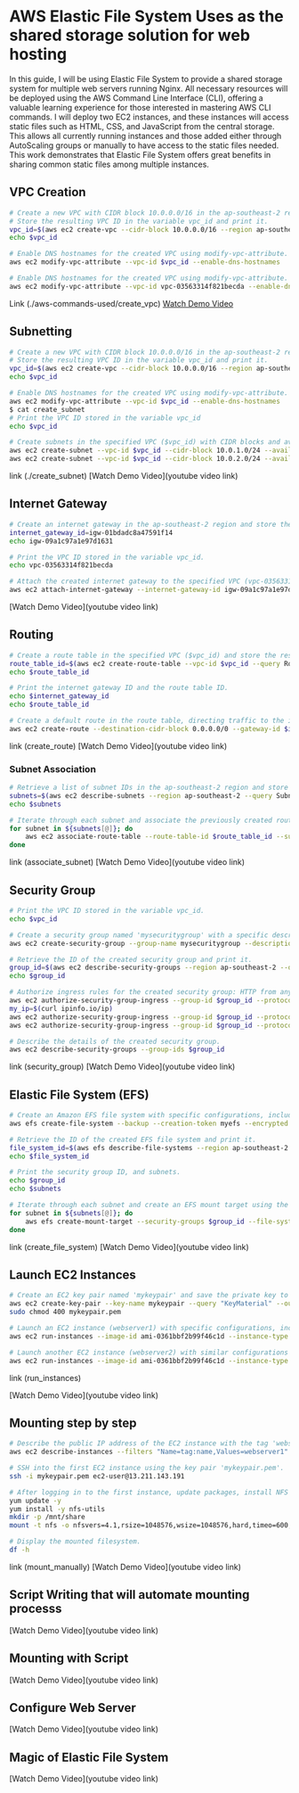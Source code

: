 # AWS Elastic File System Uses as the shared storage solution for web hosting

In this guide, I will be using Elastic File System to provide a shared storage system for multiple web servers running Nginx. All necessary resources will be deployed using the AWS Command Line Interface (CLI), offering a valuable learning experience for those interested in mastering AWS CLI commands. I will deploy two EC2 instances, and these instances will access static files such as HTML, CSS, and JavaScript from the central storage. This allows all currently running instances and those added either through AutoScaling groups or manually to have access to the static files needed. This work demonstrates that Elastic File System offers great benefits in sharing common static files among multiple instances.

## VPC Creation
```bash
# Create a new VPC with CIDR block 10.0.0.0/16 in the ap-southeast-2 region, and tag it with the name 'MyVPC'.
# Store the resulting VPC ID in the variable vpc_id and print it.
vpc_id=$(aws ec2 create-vpc --cidr-block 10.0.0.0/16 --region ap-southeast-2 --tag-specifications 'ResourceType=vpc,Tags=[{Key=name,Value=MyVPC}]' --query Vpc.VpcId --output text)
echo $vpc_id

# Enable DNS hostnames for the created VPC using modify-vpc-attribute.
aws ec2 modify-vpc-attribute --vpc-id $vpc_id --enable-dns-hostnames

# Enable DNS hostnames for the created VPC using modify-vpc-attribute.
aws ec2 modify-vpc-attribute --vpc-id vpc-03563314f821becda --enable-dns-hostnames
```
Link (./aws-commands-used/create_vpc)
[Watch Demo Video]()

## Subnetting
```bash
# Create a new VPC with CIDR block 10.0.0.0/16 in the ap-southeast-2 region, and tag it with the name 'MyVPC'.
# Store the resulting VPC ID in the variable vpc_id and print it.
vpc_id=$(aws ec2 create-vpc --cidr-block 10.0.0.0/16 --region ap-southeast-2 --tag-specifications 'ResourceType=vpc,Tags=[{Key=name,Value=MyVPC}]' --query Vpc.VpcId --output text)
echo $vpc_id

# Enable DNS hostnames for the created VPC using modify-vpc-attribute.
aws ec2 modify-vpc-attribute --vpc-id $vpc_id --enable-dns-hostnames
$ cat create_subnet 
# Print the VPC ID stored in the variable vpc_id
echo $vpc_id

# Create subnets in the specified VPC ($vpc_id) with CIDR blocks and availability zones.
aws ec2 create-subnet --vpc-id $vpc_id --cidr-block 10.0.1.0/24 --availability-zone ap-southeast-2a
aws ec2 create-subnet --vpc-id $vpc_id --cidr-block 10.0.2.0/24 --availability-zone ap-southeast-2b

```
link (./create_subnet)
[Watch Demo Video](youtube video link)

## Internet Gateway
```bash
# Create an internet gateway in the ap-southeast-2 region and store the resulting ID in the variable internet_gateway_id.
internet_gateway_id=igw-01bdadc8a47591f14
echo igw-09a1c97a1e97d1631

# Print the VPC ID stored in the variable vpc_id.
echo vpc-03563314f821becda

# Attach the created internet gateway to the specified VPC (vpc-03563314f821becda).
aws ec2 attach-internet-gateway --internet-gateway-id igw-09a1c97a1e97d1631 --vpc-id vpc-03563314f821becda
```
[Watch Demo Video](youtube video link)

## Routing
```bash
# Create a route table in the specified VPC ($vpc_id) and store the resulting ID in the variable route_table_id.
route_table_id=$(aws ec2 create-route-table --vpc-id $vpc_id --query RouteTable.RouteTableId --output text)
echo $route_table_id

# Print the internet gateway ID and the route table ID.
echo $internet_gateway_id
echo $route_table_id

# Create a default route in the route table, directing traffic to the internet via the specified internet gateway.
aws ec2 create-route --destination-cidr-block 0.0.0.0/0 --gateway-id $internet_gateway_id --route-table-id $route_table_id
```
link (create_route)
[Watch Demo Video](youtube video link)

### Subnet Association
```bash
# Retrieve a list of subnet IDs in the ap-southeast-2 region and store them in the variable subnets.
subnets=$(aws ec2 describe-subnets --region ap-southeast-2 --query Subnets[*].SubnetId --output text)
echo $subnets

# Iterate through each subnet and associate the previously created route table ($route_table_id) with it.
for subnet in ${subnets[@]}; do
    aws ec2 associate-route-table --route-table-id $route_table_id --subnet-id $subnet
done
```
link (associate_subnet)
[Watch Demo Video](youtube video link)

## Security Group
```bash
# Print the VPC ID stored in the variable vpc_id.
echo $vpc_id

# Create a security group named 'mysecuritygroup' with a specific description, allowing HTTP from any IP, SSH from your IP, and NFS from the same security group.
aws ec2 create-security-group --group-name mysecuritygroup --description "allows http from any and ssh from my ip as well as allow nfs from this security group" --vpc-id $vpc_id

# Retrieve the ID of the created security group and print it.
group_id=$(aws ec2 describe-security-groups --region ap-southeast-2 --query SecurityGroups[*].[GroupId,GroupName] --output text | grep -i mysecuritygroup | awk '{print $1}')
echo $group_id

# Authorize ingress rules for the created security group: HTTP from any IP, SSH from your current IP, and NFS from the same security group.
aws ec2 authorize-security-group-ingress --group-id $group_id --protocol tcp --port 80 --cidr 0.0.0.0/0
my_ip=$(curl ipinfo.io/ip)
aws ec2 authorize-security-group-ingress --group-id $group_id --protocol tcp --port 22 --cidr "$my_ip/32"
aws ec2 authorize-security-group-ingress --group-id $group_id --protocol tcp --port 2049 --source-group $group_id

# Describe the details of the created security group.
aws ec2 describe-security-groups --group-ids $group_id
```
link (security_group)
[Watch Demo Video](youtube video link)

## Elastic File System (EFS)
```bash
# Create an Amazon EFS file system with specific configurations, including encryption, performance mode, and tags.
aws efs create-file-system --backup --creation-token myefs --encrypted --performance-mode generalPurpose --region ap-southeast-2 --throughput-mode elastic --tags Key=name,Value=myefs

# Retrieve the ID of the created EFS file system and print it.
file_system_id=$(aws efs describe-file-systems --region ap-southeast-2 --query 'FileSystems[*].[FileSystemId]' --output text)
echo $file_system_id

# Print the security group ID, and subnets.
echo $group_id
echo $subnets

# Iterate through each subnet and create an EFS mount target using the specified security group and file system ID.
for subnet in ${subnets[@]}; do 
    aws efs create-mount-target --security-groups $group_id --file-system-id $file_system_id --subnet-id $subnet
done
```
link (create_file_system)
[Watch Demo Video](youtube video link)

## Launch EC2 Instances
```bash
# Create an EC2 key pair named 'mykeypair' and save the private key to a file named 'mykeypair.pem'.
aws ec2 create-key-pair --key-name mykeypair --query "KeyMaterial" --output text > mykeypair.pem
sudo chmod 400 mykeypair.pem

# Launch an EC2 instance (webserver1) with specific configurations, including security group, key pair, tags, and subnet.
aws ec2 run-instances --image-id ami-0361bbf2b99f46c1d --instance-type t2.micro --security-group-ids $group_id --associate-public-ip-address --key-name mykeypair --tag-specifications 'ResourceType=instance,Tags=[{Key=name,Value=webserver1}]' --subnet-id $(aws ec2 describe-subnets --filters "Name=tag:name,Values=publicsn1" --query Subnets[0].SubnetId --output text) --count 1

# Launch another EC2 instance (webserver2) with similar configurations but a different name tag.
aws ec2 run-instances --image-id ami-0361bbf2b99f46c1d --instance-type t2.micro --security-group-ids $group_id --associate-public-ip-address --key-name mykeypair --tag-specifications 'ResourceType=instance,Tags=[{Key=name,Value=webserver2}]' --subnet-id $(aws ec2 describe-subnets --filters "Name=tag:name,Values=publicsn1" --query Subnets[0].SubnetId --output text) --count 1
```
link (run_instances)

[Watch Demo Video](youtube video link)

## Mounting step by step
```bash
# Describe the public IP address of the EC2 instance with the tag 'webserver1'.
aws ec2 describe-instances --filters "Name=tag:name,Values=webserver1" --query Reservations[0].Instances[0].PublicIpAddress --output text

# SSH into the first EC2 instance using the key pair 'mykeypair.pem'.
ssh -i mykeypair.pem ec2-user@13.211.143.191

# After logging in to the first instance, update packages, install NFS utilities, create a directory, and mount the EFS filesystem.
yum update -y
yum install -y nfs-utils
mkdir -p /mnt/share
mount -t nfs -o nfsvers=4.1,rsize=1048576,wsize=1048576,hard,timeo=600,retrans=2,noresvport fs-0ba58402725433817.efs.ap-southeast-2.amazonaws.com:/ /mnt/share/

# Display the mounted filesystem.
df -h
```
link (mount_manually)
[Watch Demo Video](youtube video link)

## Script Writing that will automate mounting processs
[Watch Demo Video](youtube video link)

## Mounting  with Script
[Watch Demo Video](youtube video link)

## Configure Web Server
[Watch Demo Video](youtube video link)

## Magic of Elastic File System
[Watch Demo Video](youtube video link)
